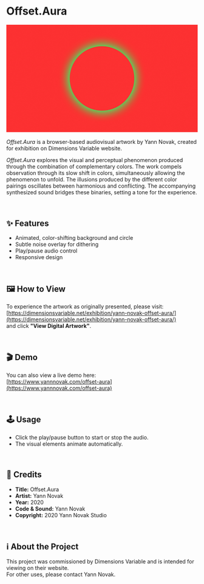 # Offset.Aura

![Thumbnail for Offset Aura](./assets/thumbnail.gif)

*Offset.Aura* is a browser-based audiovisual artwork by Yann Novak, created for exhibition on Dimensions Variable website. 

*Offset.Aura* explores the visual and perceptual phenomenon produced through the combination of complementary colors. The work compels observation through its slow shift in colors, simultaneously allowing the phenomenon to unfold. The illusions produced by the different color pairings oscillates between harmonious and conflicting. The accompanying synthesized sound bridges these binaries, setting a tone for the experience.

&nbsp;

## ✨ Features

- Animated, color-shifting background and circle
- Subtle noise overlay for dithering
- Play/pause audio control
- Responsive design

&nbsp;

## 🖼️ How to View

To experience the artwork as originally presented, please visit:  
[https://dimensionsvariable.net/exhibition/yann-novak-offset-aura/](https://dimensionsvariable.net/exhibition/yann-novak-offset-aura/)  
and click **"View Digital Artwork"**.

&nbsp;

## 🎬 Demo

You can also view a live demo here:  
[https://www.yannnovak.com/offset-aura](https://www.yannnovak.com/offset-aura)

&nbsp;

## 🕹️ Usage

- Click the play/pause button to start or stop the audio.
- The visual elements animate automatically.

&nbsp;

## 📄 Credits

- **Title:** Offset.Aura  
- **Artist:** Yann Novak  
- **Year:** 2020  
- **Code & Sound:** Yann Novak  
- **Copyright:** 2020 Yann Novak Studio

&nbsp;

## ℹ️ About the Project

This project was commissioned by Dimensions Variable and is intended for viewing on their website.  
For other uses, please contact Yann Novak.
